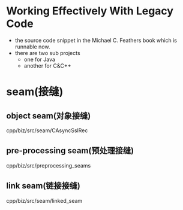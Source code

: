 # Working Effectively With Legacy Code
- the source code snippet in the Michael C. Feathers book which is runnable now.
- there are two sub projects  
    - one for Java
    - another for C&C++ 
    
    
# seam(接缝)
## object seam(对象接缝)
cpp/biz/src/seam/CAsyncSslRec
## pre-processing seam(预处理接缝)
cpp/biz/src/preprocessing_seams
## link seam(链接接缝)
cpp/biz/src/seam/linked_seam

